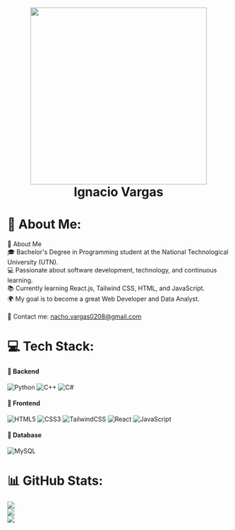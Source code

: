 <h1 align="center">
  <img src="https://media1.giphy.com/media/v1.Y2lkPTc5MGI3NjExZ3VldHRkeHpjNjlsd3UycHI5eDVycjRwanFraDExYnIwYXdjbHZtdCZlcD12MV9pbnRlcm5hbF9naWZfYnlfaWQmY3Q9cw/X9wv7f7g2L2AQhXCAa/giphy.gif" width="400" style="filter: brightness(0.9);"> 
  Ignacio Vargas
</h1>

# 💫 About Me:
🚀 About Me<br>🎓 Bachelor's Degree in Programming student at the National Technological University (UTN).<br>💻 Passionate about software development, technology, and continuous learning.<br>📚 Currently learning React.js, Tailwind CSS, HTML, and JavaScript.<br>🌍 My goal is to become a great Web Developer and Data Analyst.<br><br>📩 Contact me: nacho.vargas0208@gmail.com


# 💻 Tech Stack:
#### 🔹 Backend
![Python](https://img.shields.io/badge/python-3670A0?style=for-the-badge&logo=python&logoColor=ffdd54) 
![C++](https://img.shields.io/badge/c++-%2300599C.svg?style=for-the-badge&logo=c%2B%2B&logoColor=white) 
![C#](https://img.shields.io/badge/c%23-%23239120.svg?style=for-the-badge&logo=csharp&logoColor=white)
#### 🔹 Frontend
![HTML5](https://img.shields.io/badge/html5-%23E34F26.svg?style=for-the-badge&logo=html5&logoColor=white) 
![CSS3](https://img.shields.io/badge/css3-%231572B6.svg?style=for-the-badge&logo=css3&logoColor=white) 
![TailwindCSS](https://img.shields.io/badge/tailwindcss-%2338B2AC.svg?style=for-the-badge&logo=tailwind-css&logoColor=white) 
![React](https://img.shields.io/badge/react-%2320232a.svg?style=for-the-badge&logo=react&logoColor=%2361DAFB) 
![JavaScript](https://img.shields.io/badge/javascript-%23323330.svg?style=for-the-badge&logo=javascript&logoColor=%23F7DF1E) 
#### 🔹 Database
![MySQL](https://img.shields.io/badge/mysql-4479A1.svg?style=for-the-badge&logo=mysql&logoColor=white) 



# 📊 GitHub Stats:
![](https://github-readme-stats.vercel.app/api?username=VargasIgnacio&theme=synthwave&hide_border=true&include_all_commits=false&count_private=false)<br/>
![](https://nirzak-streak-stats.vercel.app/?user=VargasIgnacio&theme=synthwave&hide_border=true)<br/>
![](https://github-readme-stats.vercel.app/api/top-langs/?username=VargasIgnacio&theme=synthwave&hide_border=true&include_all_commits=false&count_private=false&layout=compact)


